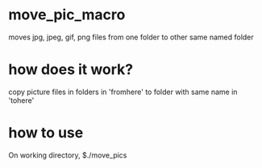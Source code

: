 # move_pic_macro
moves jpg, jpeg, gif, png files from one folder to other same named folder


# how does it work?
copy picture files in folders in 'fromhere' to folder with same name in 'tohere'

# how to use
On working directory, 
$./move_pics

